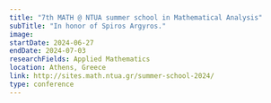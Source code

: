 ```yaml
---
title: "7th MATH @ NTUA summer school in Mathematical Analysis"
subTitle: "In honor of Spiros Argyros."
image:
startDate: 2024-06-27
endDate: 2024-07-03
researchFields: Applied Mathematics
location: Athens, Greece
link: http://sites.math.ntua.gr/summer-school-2024/
type: conference
---
```

